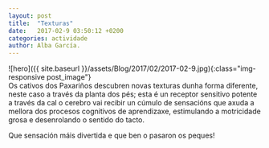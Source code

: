 ```yaml
---
layout: post
title:  "Texturas"
date:   2017-02-9 03:50:12 +0200
categories: actividade
author: Alba García.
---
```

![hero]({{ site.baseurl }}/assets/Blog/2017/02/2017-02-9.jpg){:class="img-responsive post_image"}
<br>
Os cativos dos Paxariños descubren novas texturas dunha forma diferente, neste caso a través da planta dos pés; esta é un receptor sensitivo potente a través da cal o cerebro vai recibir un cúmulo de sensacións que axuda a mellora dos procesos cognitivos de aprendizaxe, estimulando a motricidade grosa e desenrolando  o sentido do tacto.

Que sensación máis divertida e que ben o pasaron os peques!






